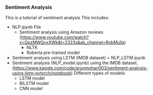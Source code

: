 ### Sentiment Analysis
This is a tutorial of sentiment analysis
This includes:
* NLP.ipynb File
    * Sentiment analysis using Amazon reviews (https://www.youtube.com/watch?v=QpzMWQvxXWk&t=2323s&ab_channel=RobMulla)
        - NLTK
        - Roberta pre-trained model
* Sentiment analysis using LSTM (IMDB dataset) = NLP_LSTM.ipynb 
* Sentiment analysis (NLP_model.ipynb) using the IMDB dataset.(https://www.kaggle.com/code/arunmohan003/sentiment-analysis-using-lstm-pytorch/notebook) Different types of models:
    - LSTM model
    - BILSTM model
    - CNN model


